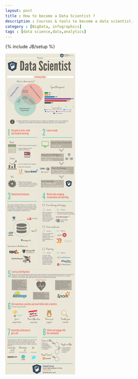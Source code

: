 ```yaml
---
layout: post
title : How to become a Data Scientist ?
description : Courses & tools to become a data scientist.
category : [BigData, infographics]
tags : [data science,data,analytics]
---
```

{% include JB/setup %}

![How to become a Data Scientist ?](/assets/infographics/How-to-become-a-data-scientist.jpg)
